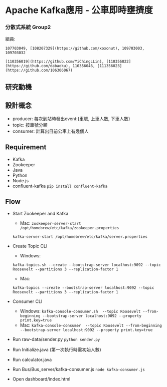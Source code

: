 # Apache Kafka應用 - 公車即時壅擠度

### 分散式系統 Group2
組員:

    107703049, [108207329](https://github.com/xoxonut), 109703003, 109703032

    [110356019](https://github.com/YiChingLLin), [110356022](https://github.com/dabaoku), 110356046, [111356023](https://github.com/106306067)

## 研究動機

## 設計概念
- producer: 每次到站時發出event:{車號, 上車人數, 下車人數}
- topic: 按車號分類
- consumer: 計算出目前公車上有幾個人

## Requirement
- Kafka
- Zookeeper
- Java
- Python
- Node.js
- confluent-kafka `pip install confluent-kafka`

## Flow
- Start Zookeeper and Kafka
    - Mac: 
    `zookeeper-server-start /opt/homebrew/etc/kafka/zookeeper.properties`

    `kafka-server-start /opt/homebrew/etc/kafka/server.properties`
- Create Topic CLI
    - Windows: 

    `kafka-topics.sh --create --bootstrap-server localhost:9092 --topic Roosevelt --partitions 3 --replication-factor 1`
    - Mac: 
    
    `kafka-topics --create --bootstrap-server localhost:9092 --topic Roosevelt --partitions 3 --replication-factor 1`
- Consumer CLI
    - Windows: `kafka-console-consumer.sh  --topic Roosevelt --from-beginning --bootstrap-server localhost:9092 --property print.key=true `
    - Mac: `kafka-console-consumer  --topic Roosevelt --from-beginning --bootstrap-server localhost:9092 --property print.key=true `
- Run raw-data/sender.py
    `python sender.py`
- Run Initialize.java (第一次執行時需初始人數)
- Run calculator.java
- Run Bus/Bus_server/kafka-consumer.js
    `node kafka-consumer.js`
- Open dashboard/index.html



